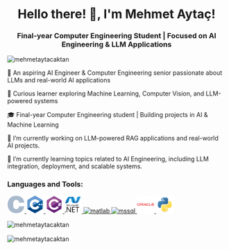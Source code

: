 <h1 align="center">Hello there! 👋, I'm Mehmet Aytaç!</h1>
<h3 align="center">Final-year Computer Engineering Student | Focused on AI Engineering & LLM Applications</h3>

<p align="left"> <img src="https://komarev.com/ghpvc/?username=mehmetaytacaktan&label=Profile%20views&color=0e75b6&style=flat" alt="mehmetaytacaktan" /> </p>

🚀 An aspiring AI Engineer & Computer Engineering senior passionate about LLMs and real-world AI applications

🤖 Curious learner exploring Machine Learning, Computer Vision, and LLM-powered systems

🎓 Final-year Computer Engineering student | Building projects in AI & Machine Learning

🔭 I’m currently working on LLM-powered RAG applications and real-world AI projects.

🌱 I’m currently learning topics related to AI Engineering, including LLM integration, deployment, and scalable systems.

<h3 align="left">Languages and Tools:</h3>
<p align="left"> <a href="https://www.cprogramming.com/" target="_blank" rel="noreferrer"> <img src="https://raw.githubusercontent.com/devicons/devicon/master/icons/c/c-original.svg" alt="c" width="40" height="40"/> </a> <a href="https://www.w3schools.com/cpp/" target="_blank" rel="noreferrer"> <img src="https://raw.githubusercontent.com/devicons/devicon/master/icons/cplusplus/cplusplus-original.svg" alt="cplusplus" width="40" height="40"/> </a> <a href="https://www.w3schools.com/cs/" target="_blank" rel="noreferrer"> <img src="https://raw.githubusercontent.com/devicons/devicon/master/icons/csharp/csharp-original.svg" alt="csharp" width="40" height="40"/> </a> <a href="https://dotnet.microsoft.com/" target="_blank" rel="noreferrer"> <img src="https://raw.githubusercontent.com/devicons/devicon/master/icons/dot-net/dot-net-original-wordmark.svg" alt="dotnet" width="40" height="40"/> </a> <a href="https://www.mathworks.com/" target="_blank" rel="noreferrer"> <img src="https://upload.wikimedia.org/wikipedia/commons/2/21/Matlab_Logo.png" alt="matlab" width="40" height="40"/> </a> <a href="https://www.microsoft.com/en-us/sql-server" target="_blank" rel="noreferrer"> <img src="https://www.svgrepo.com/show/303229/microsoft-sql-server-logo.svg" alt="mssql" width="40" height="40"/> </a> <a href="https://www.oracle.com/" target="_blank" rel="noreferrer"> <img src="https://raw.githubusercontent.com/devicons/devicon/master/icons/oracle/oracle-original.svg" alt="oracle" width="40" height="40"/> </a> <a href="https://www.python.org" target="_blank" rel="noreferrer"> <img src="https://raw.githubusercontent.com/devicons/devicon/master/icons/python/python-original.svg" alt="python" width="40" height="40"/> </a> </p>

<p><img align="center" src="https://github-readme-stats.vercel.app/api/top-langs?username=mehmetaytacaktan&show_icons=true&locale=en&layout=compact" alt="mehmetaytacaktan" /></p>

<p><img align="center" src="https://github-readme-streak-stats.herokuapp.com/?user=mehmetaytacaktan&" alt="mehmetaytacaktan" /></p>
